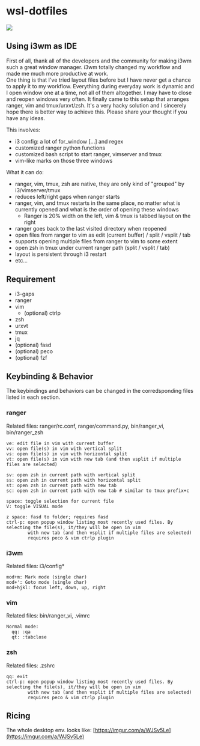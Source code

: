 # wsl-dotfiles
![](ide.gif)
## Using i3wm as IDE
First of all, thank all of the developers and the community for making i3wm such a great window manager. i3wm totally changed my workflow and made me much more productive at work. </br>
One thing is that I've tried layout files before but I have never get a chance to apply it to my workflow. Everything during everyday work is dynamic and I open window one at a time, not all of them altogether. I may have to close and reopen windows very often.
It finally came to this setup that arranges ranger, vim and tmux/urxvt/zsh. It's a very hacky solution and I sincerely hope there is better way to achieve this. Please share your thought if you have any ideas.

This involves:
* i3 config: a lot of for_window [...] and regex
* customized ranger python functions
* customized bash script to start ranger, vimserver and tmux
* vim-like marks on those three windows

What it can do:
* ranger, vim, tmux, zsh are native, they are only kind of "grouped" by i3/vimserver/tmux
* reduces left/right gaps when ranger starts
* ranger, vim, and tmux restarts in the same place, no matter what is currently opened and what is the order of opening these windows
  * Ranger is 20% width on the left, vim & tmux is tabbed layout on the right
* ranger goes back to the last visited directory when reopened
* open files from ranger to vim as edit (current buffer) / split / vsplit / tab
* supports opening multiple files from ranger to vim to some extent
* open zsh in tmux under current ranger path (split / vsplit / tab)
* layout is persistent through i3 restart
* etc...
## Requirement
* i3-gaps
* ranger
* vim
  * (optional) ctrlp
* zsh
* urxvt
* tmux
* jq
* (optional) fasd
* (optional) peco
* (optional) fzf
## Keybinding & Behavior 
The keybindings and behaviors can be changed in the corredsponding files listed in each section.

### ranger
Related files: ranger/rc.conf, ranger/command.py, bin/ranger_vi, bin/ranger_zsh
```
ve: edit file in vim with current buffer
vv: open file(s) in vim with vertical split
vs: open file(s) in vim with horizontal split
vt: open file(s) in vim with new tab (and then vsplit if multiple files are selected)

sv: open zsh in current path with vertical split
ss: open zsh in current path with horizontal split
st: open zsh in current path with new tab
sc: open zsh in current path with new tab # similar to tmux prefix+c

space: toggle selection for current file
V: toggle VISUAL mode

z space: fasd to folder; requires fasd
ctrl-p: open popup window listing most recently used files. By selecting the file(s), it/they will be open in vim 
        with new tab (and then vsplit if multiple files are selected)
        requires peco & vim ctrlp plugin
```

### i3wm
Related files: i3/config*
```
mod+m: Mark mode (single char)
mod+': Goto mode (single char)
mod+hjkl: focus left, down, up, right
```

### vim
Related files: bin/ranger_vi, .vimrc

```
Normal mode:
  qq: :qa
  qt: :tabclose
```

### zsh
Related files: .zshrc

```
qq: exit
ctrl-p: open popup window listing most recently used files. By selecting the file(s), it/they will be open in vim 
        with new tab (and then vsplit if multiple files are selected)
        requires peco & vim ctrlp plugin
```

## Ricing
The whole desktop env. looks like:
[https://imgur.com/a/WJSv5Le](https://imgur.com/a/WJSv5Le)
